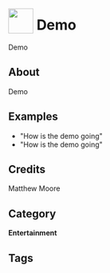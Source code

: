 # <img src="https://raw.githack.com/FortAwesome/Font-Awesome/master/svgs/solid/calendar.svg" card_color="#222222" width="50" height="50" style="vertical-align:bottom"/> Demo
Demo

## About
Demo

## Examples
* "How is the demo going"
* "How is the demo going"

## Credits
Matthew Moore

## Category
**Entertainment**

## Tags


